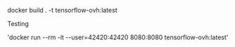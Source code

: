 
docker build . -t tensorflow-ovh:latest

Testing

'docker run --rm -it --user=42420:42420 8080:8080 tensorflow-ovh:latest'
